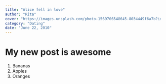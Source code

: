 ```yaml
---
title: "Alice fell in love"
author: "Rita"
cover: "https://images.unsplash.com/photo-1569706548645-8034449f6a7b?ixlib=rb-1.2.1&ixid=MnwxMjA3fDB8MHxzZWFyY2h8NHx8bGVzYmlhbiUyMGxvdmV8ZW58MHx8MHx8&auto=format&fit=crop&w=1400&q=60"
category: "Dating"
date: "June 22, 2010"
---
```


# My new post is awesome

1. Bananas
2. Apples
3. Oranges